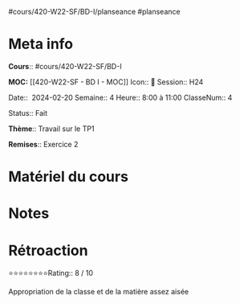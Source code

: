 #cours/420-W22-SF/BD-I/planseance #planseance
# Meta info
**Cours**::  #cours/420-W22-SF/BD-I

**MOC:** [[420-W22-SF - BD I - MOC]]
Icon:: 🐷
Session:: H24

Date::  2024-02-20
Semaine:: 4
Heure:: 8:00 à 11:00
ClasseNum:: 4

Status:: <span class="chip done">Fait</span>

**Thème**:: Travail sur le TP1

**Remises**:: Exercice 2

# Matériel du cours

# Notes

# Rétroaction
⭐⭐⭐⭐⭐⭐⭐⭐Rating:: 8 / 10

Appropriation de la classe et de la matière assez aisée